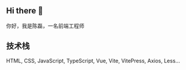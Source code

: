 ## Hi there 👋

<!--
**chenlei0608/chenlei0608** is a ✨ _special_ ✨ repository because its `README.md` (this file) appears on your GitHub profile.

Here are some ideas to get you started:

- 🔭 I’m currently working on ...
- 🌱 I’m currently learning ...
- 👯 I’m looking to collaborate on ...
- 🤔 I’m looking for help with ...
- 💬 Ask me about ...
- 📫 How to reach me: ...
- 😄 Pronouns: ...
- ⚡ Fun fact: ...
-->

你好，我是陈磊，一名前端工程师

## 技术栈
HTML, CSS, JavaScript, TypeScript, Vue, Vite, VitePress, Axios, Less...
